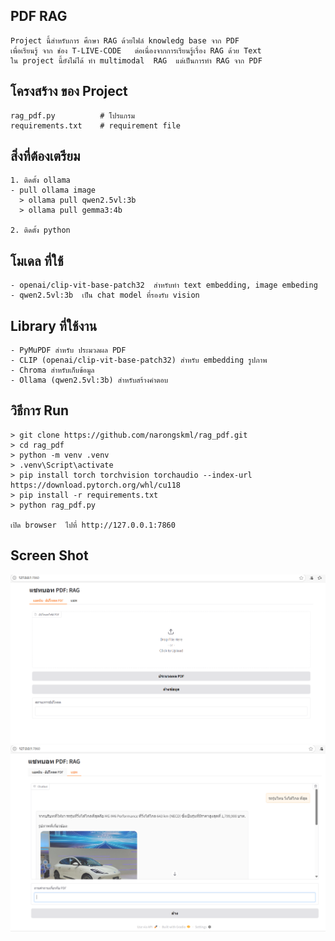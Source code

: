 ## PDF RAG ##

    Project นี้สำหรับการ ศึกษา RAG ด้วยไฟล์ knowledg base จาก PDF
    เพื่อเรียนรู้ จาก ช่อง T-LIVE-CODE   ต่อเนื่องจากการเรียนรู้เรื่อง RAG ด้วย Text
    ใน project นี้ยังไม่ได้ ทำ multimodal  RAG  แต่เป็นการทำ RAG จาก PDF


## โครงสร้าง ของ Project ##

    rag_pdf.py          # โปรแกรม 
    requirements.txt    # requirement file

## สิ่งที่ต้องเตรียม
    1. ติดตั้ง ollama
    - pull ollama image
      > ollama pull qwen2.5vl:3b
      > ollama pull gemma3:4b

    2. ติดตั้ง python

## โมเดล ที่ใช้
    - openai/clip-vit-base-patch32  สำหรับทำ text embedding, image embeding
    - qwen2.5vl:3b  เป็น chat model ที่รองรับ vision

## Library ที่ใช้งาน
    - PyMuPDF สำหรับ ประมวลผล PDF
    - CLIP (openai/clip-vit-base-patch32) สำหรับ embedding รูปภาพ
    - Chroma สำหรับเก็บข้อมูล
    - Ollama (qwen2.5vl:3b) สำหรับสร้างคำตอบ

## วิธีการ Run
    > git clone https://github.com/narongskml/rag_pdf.git
    > cd rag_pdf
    > python -m venv .venv
    > .venv\Script\activate
    > pip install torch torchvision torchaudio --index-url https://download.pytorch.org/whl/cu118
    > pip install -r requirements.txt
    > python rag_pdf.py

    เปิด browser  ไปที่ http://127.0.0.1:7860

## Screen Shot
![admin](image.png)
![chat](image-1.png)
